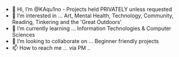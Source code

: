 - 👋 Hi, I’m @KAqu1no - Projects held PRIVATELY unless requested 
- 👀 I’m interested in ... Art, Mental Health, Technology, Community, Reading, Tinkering and the 'Great Outdoors'
- 🌱 I’m currently learning ... Information Technologies & Computer Sciences
- 💞️ I’m looking to collaborate on ... Beginner friendly projects
- 📫 How to reach me ... via PM .. 

<!---
KAqu1no/KAqu1no is a ✨ special ✨ repository because its `README.md` (this file) appears on your GitHub profile.
You can click the Preview link to take a look at your changes.
--->

